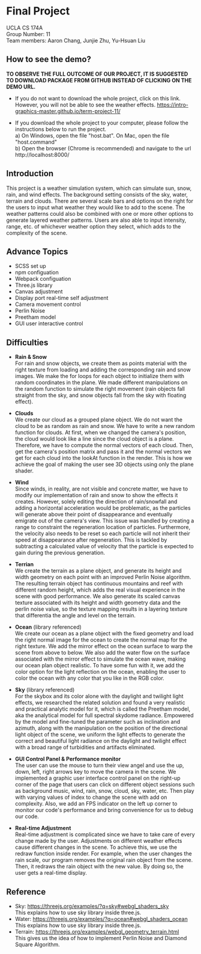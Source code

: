 # Final Project
UCLA CS 174A  
Group Number: 11  
Team members: Aaron Chang, Junjie Zhu, Yu-Hsuan Liu  

## How to see the demo?
**TO OBSERVE THE FULL OUTCOME OF OUR PROJECT, IT IS SUGGESTED TO DOWNLOAD PACKAGE FROM GITHUB INSTEAD OF CLICKING ON THE DEMO URL.**
- If you do not want to download the whole project, click on this link. However, you will not be able to see the weather effects.
https://intro-graphics-master.github.io/term-project-11/

- If you download the whole project to your computer, please follow the instructions below to run the project.  
   a) On Windows, open the file "host.bat". On Mac, open the file "host.command"  
   b) Open the browser (Chrome is recommended) and navigate to the url http://localhost:8000/  

## Introduction
This project is a weather simulation system, which can simulate sun, snow, rain, and wind effects. The background setting consists of the sky, water, terrain and clouds. There are several scale bars and options on the right for the users to input what weather they would like to add to the scene. The weather patterns could also be combined with one or more other options to generate layered weather patterns. Users are also able to input intensity, range, etc. of whichever weather option they select, which adds to the complexity of the scene.  

## Advance Topics
- SCSS set up
- npm configuation
- Webpack configuation
- Three.js library
- Canvas adjustment
- Display port real-time self adjustment
- Camera movement control
- Perlin Noise
- Preetham model
- GUI user interactive control

## Difficulties
- **Rain & Snow**  
For rain and snow objects, we create them as points material with the right texture from loading and adding the corresponding rain and snow images. We make the for loops for each object to initialize them with random coordinates in the plane. We made different manipulations on the random function to simulate the right movement (rain objects fall straight from the sky, and snow objects fall from the sky with floating effect).

- **Clouds**  
We create our cloud as a grouped plane object. We do not want the cloud to be as random as rain and snow. We have to write a new random function for clouds. At first, when we changed the camera's position, the cloud would look like a line since the cloud object is a plane. Therefore, we have to compute the normal vectors of each cloud. Then, get the camera's position matrix and pass it and the normal vectors we get for each cloud into the lookAt function in the render. This is how we achieve the goal of making the user see 3D objects using only the plane shader. 

- **Wind**  
Since winds, in reality, are not visible and concrete matter, we have to modify our implementation of rain and snow to show the effects it creates. However, solely editing the direction of rain/snowfall and adding a horizontal acceleration would be problematic, as the particles will generate above their point of disappearance and eventually emigrate out of the camera's view. This issue was handled by creating a range to constraint the regeneration location of particles. Furthermore, the velocity also needs to be reset so each particle will not inherit their speed at disappearance after regeneration. This is tackled by subtracting a calculated value of velocity that the particle is expected to gain during the previous generation.

- **Terrian**  
We create the terrain as a plane object, and generate its height and width geometry on each point with an improved Perlin Noise algorithm. The resulting terrain object has continuous mountains and reef with different random height, which adds the real visual experience in the scene with good performance. We also generate its scaled canvas texture associated with its height and width geometry data and the perlin noise value, so the texture mapping results in a layering texture that differentia the angle and level on the terrain. 

- **Ocean** (library referenced)  
We create our ocean as a plane object with the fixed geometry and load the right normal image for the ocean to create the normal map for the right texture. We add the mirror effect on the ocean surface to warp the scene from above to below. We also add the water flow on the surface associated with the mirror effect to simulate the ocean wave, making our ocean plan object realistic. To have some fun with it, we add the color option for the light reflection on the ocean, enabling the user to color the ocean with any color that you like in the RGB color. 
 
- **Sky** (library referenced)  
For the skybox and its color alone with the daylight and twilight light effects, we researched the related solution and found a very realistic and practical analytic model for it, which is called the Preetham model, aka the analytical model for full spectral skydome radiance. Empowered by the model and fine-tuned the parameter such as inclination and azimuth, along with the manipulation on the position of the directional light object of the scene, we uniform the light effects to generate the correct and beautiful light radiance on the daylight and twilight effect with a broad range of turbidities and artifacts eliminated.

- **GUI Control Panel & Performance monitor**  
The user can use the mouse to turn their view angel and use the up, down, left, right arrows key to move the camera in the scene. We implemented a graphic user interface control panel on the right-up corner of the page that users can click on different object sessions such as background music, wind, rain, snow, cloud, sky, water, etc. Then play with varying values of index to change the scene with add on complexity. Also, we add an FPS indicator on the left up corner to monitor our code's performance and bring convenience for us to debug our code.

- **Real-time Adjustment**  
Real-time adjustment is complicated since we have to take care of every change made by the user. Adjustments on different weather effects cause different changes in the scene. To achieve this, we use the redraw function inside render. For example, when the user changes the rain scale, our program removes the original rain object from the scene. Then, it redraws the rain object with the new value. By doing so, the user gets a real-time display.


## Reference
- Sky: https://threejs.org/examples/?q=sky#webgl_shaders_sky  
This explains how to use sky library inside three.js.  
- Water: https://threejs.org/examples/?q=ocean#webgl_shaders_ocean  
This explains how to use sky library inside three.js.  
- Terrain: https://threejs.org/examples/webgl_geometry_terrain.html  
This gives us the idea of how to implement Perlin Noise and Diamond Square Algorithm.  
